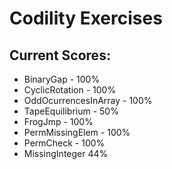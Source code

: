 # Codility Exercises

## Current Scores:
- BinaryGap - 100%
- CyclicRotation - 100%
- OddOcurrencesInArray - 100%
- TapeEquilibrium - 50%
- FrogJmp - 100%
- PermMissingElem - 100%
- PermCheck - 100%
- MissingInteger 44%
